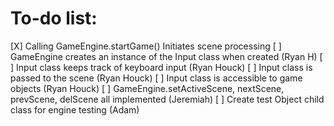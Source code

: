 # To-do list:

[X] Calling GameEngine.startGame() Initiates scene processing
[ ] GameEngine creates an instance of the Input class when created (Ryan H)
[ ] Input class keeps track of keyboard input (Ryan Houck)
[ ] Input class is passed to the scene (Ryan Houck)
[ ] Input class is accessible to game objects (Ryan Houck)
[ ] GameEngine.setActiveScene, nextScene, prevScene, delScene all implemented (Jeremiah)
[ ] Create test Object child class for engine testing (Adam)
